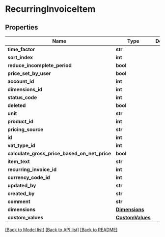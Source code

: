 # RecurringInvoiceItem

## Properties
Name | Type | Description | Notes
------------ | ------------- | ------------- | -------------
**time_factor** | **str** |  | [optional] 
**sort_index** | **int** |  | [optional] 
**reduce_incomplete_period** | **bool** |  | [optional] 
**price_set_by_user** | **bool** |  | [optional] 
**account_id** | **int** |  | [optional] 
**dimensions_id** | **int** |  | [optional] 
**status_code** | **int** |  | [optional] 
**deleted** | **bool** |  | [optional] 
**unit** | **str** |  | [optional] 
**product_id** | **int** |  | [optional] 
**pricing_source** | **str** |  | [optional] 
**id** | **int** |  | [optional] 
**vat_type_id** | **int** |  | [optional] 
**calculate_gross_price_based_on_net_price** | **bool** |  | [optional] 
**item_text** | **str** |  | [optional] 
**recurring_invoice_id** | **int** |  | [optional] 
**currency_code_id** | **int** |  | [optional] 
**updated_by** | **str** |  | [optional] 
**created_by** | **str** |  | [optional] 
**comment** | **str** |  | [optional] 
**dimensions** | [**Dimensions**](Dimensions.md) |  | [optional] 
**custom_values** | [**CustomValues**](CustomValues.md) |  | [optional] 

[[Back to Model list]](../README.md#documentation-for-models) [[Back to API list]](../README.md#documentation-for-api-endpoints) [[Back to README]](../README.md)

